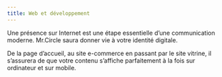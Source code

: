 ```yaml
---
title: Web et développement
---
```

Une présence sur Internet est une étape essentielle d’une communication moderne. Mr.Circle saura donner vie à votre identité digitale.

De la page d’accueil, au site e-commerce en passant par le site vitrine, il s’assurera de que votre contenu s’affiche parfaitement à la fois sur ordinateur et sur mobile. 

